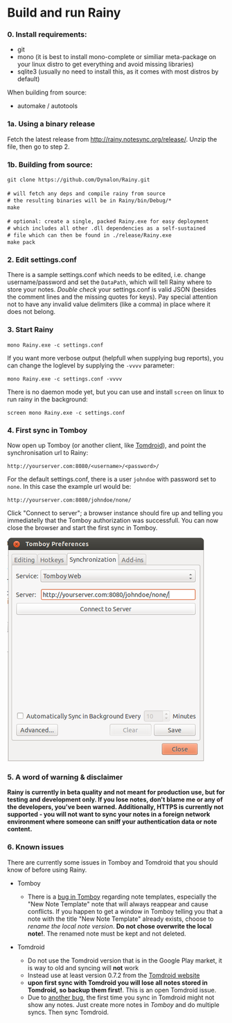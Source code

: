 Build and run Rainy
===================

### 0. Install requirements:
  * git
  * mono (it is best to install mono-complete or similiar meta-package on your linux distro to get everything and avoid missing libraries)
  * sqlite3 (usually no need to install this, as it comes with most distros by default)
 
When building from source:

  * automake / autotools

### 1a. Using a binary release

Fetch the latest release from <http://rainy.notesync.org/release/>. Unzip the file, then go to step 2.

### 1b. Building from source: 

	git clone https://github.com/Dynalon/Rainy.git

	# will fetch any deps and compile rainy from source
	# the resulting binaries will be in Rainy/bin/Debug/*
	make

	# optional: create a single, packed Rainy.exe for easy deployment
	# which includes all other .dll dependencies as a self-sustained
	# file which can then be found in ./release/Rainy.exe
	make pack

### 2. Edit settings.conf

There is a sample settings.conf which needs to be edited, i.e. change username/password and set the `DataPath`, which will tell Rainy where to store your notes. _Double check_ your settings.conf is valid JSON (besides the comment lines and the missing quotes for keys). Pay special attention not to have any invalid value delimiters (like a comma) in place where it does not belong.

### 3. Start Rainy

	mono Rainy.exe -c settings.conf


If you want more verbose output (helpfull when supplying bug reports), you can change the loglevel by supplying the `-vvvv` parameter:

	mono Rainy.exe -c settings.conf -vvvv

There is no daemon mode yet, but you can use and install `screen` on linux to run rainy in the background:

	screen mono Rainy.exe -c settings.conf

### 4. First sync in Tomboy

Now open up Tomboy (or another client, like [Tomdroid][tomdroid]), and point the synchronisation url to Rainy:

	http://yourserver.com:8080/<username>/<password>/

For the default settings.conf, there is a user `johndoe` with password set to `none`. In this case the example url would be:

	http://yourserver.com:8080/johndoe/none/

Click "Connect to server"; a browser instance should fire up and telling you immediatelly that the Tomboy authorization was successfull. You can now close the browser and start the first sync in Tomboy.

![](tomboy-url.png "Sample configuration in Tomboy")

### 5. A word of warning & disclaimer

**Rainy is currently in beta quality and not meant for production use, but for testing and development only. If you lose notes, don't blame me or any of the developers, you've been warned. Additionally, HTTPS is currently not supported - you will not want to sync your notes in a foreign network environment where someone can sniff your authentication data or note content.**

### 6. Known issues

There are currently some issues in Tomboy and Tomdroid that you should know of before using Rainy.

* Tomboy
  * There is a [bug in Tomboy][tomboy-bug-1] regarding note templates, especially the "New Note Template" note that will always reappear and cause conflicts. If you happen to get a window in Tomboy telling you that a note with the title "New Note Template" already exists, choose to *rename the local note version*. **Do not chose overwrite the local note!**. The renamed note must be kept and not deleted.

* Tomdroid
  * Do not use the Tomdroid version that is in the Google Play market, it is way to old and syncing will __not__ work
  * Instead use at least version 0.7.2 from the [Tomdroid website][tomdroid]
  * __upon first sync with Tomdroid you will lose all notes stored in Tomdroid, so backup them first!__. This is an open Tomdroid issue.
  * Due to [another bug][tomdroid-bug-2], the first time you sync in Tomdroid might not show any notes. Just create more notes in *Tomboy* and do multiple syncs. Then sync Tomdroid.

  [tomdroid]: https://launchpad.net/tomdroid
  [tomboy-bug-1]: https://bugzilla.gnome.org/show_bug.cgi?id=665679
  [tomdroid-bug-1]: https://bugs.launchpad.net/tomdroid/+bug/1074602
  [tomdroid-bug-2]: https://bugs.launchpad.net/tomdroid/+bug/1074676
